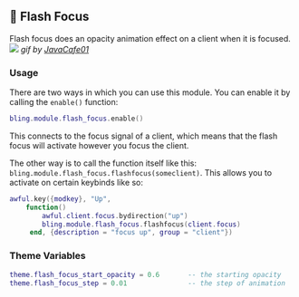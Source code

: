 ## 🔦 Flash Focus <!-- {docsify-ignore} -->

Flash focus does an opacity animation effect on a client when it is focused.
![](https://imgur.com/5txYrlV.gif)
*gif by [JavaCafe01](https://github.com/JavaCafe01)*

### Usage

There are two ways in which you can use this module. You can enable it by calling the `enable()` function:
```lua
bling.module.flash_focus.enable()
```
This connects to the focus signal of a client, which means that the flash focus will activate however you focus the client.

The other way is to call the function itself like this: `bling.module.flash_focus.flashfocus(someclient)`. This allows you to activate on certain keybinds like so:
```lua
awful.key({modkey}, "Up",
    function() 
        awful.client.focus.bydirection("up")
        bling.module.flash_focus.flashfocus(client.focus)
     end, {description = "focus up", group = "client"})
```
### Theme Variables
```lua
theme.flash_focus_start_opacity = 0.6       -- the starting opacity
theme.flash_focus_step = 0.01               -- the step of animation
```
